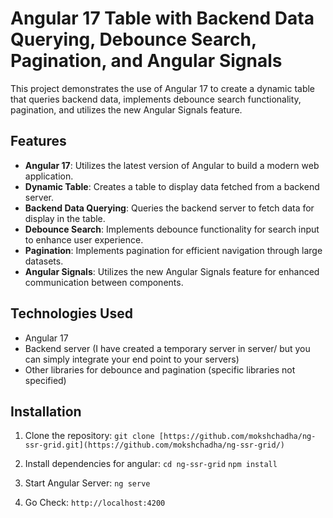 # Angular 17 Table with Backend Data Querying, Debounce Search, Pagination, and Angular Signals

This project demonstrates the use of Angular 17 to create a dynamic table that queries backend data, implements debounce search functionality, pagination, and utilizes the new Angular Signals feature.

## Features

- **Angular 17**: Utilizes the latest version of Angular to build a modern web application.
- **Dynamic Table**: Creates a table to display data fetched from a backend server.
- **Backend Data Querying**: Queries the backend server to fetch data for display in the table.
- **Debounce Search**: Implements debounce functionality for search input to enhance user experience.
- **Pagination**: Implements pagination for efficient navigation through large datasets.
- **Angular Signals**: Utilizes the new Angular Signals feature for enhanced communication between components.

## Technologies Used

- Angular 17
- Backend server (I have created a temporary server in server/ but you can simply integrate your end point to your servers)
- Other libraries for debounce and pagination (specific libraries not specified)

## Installation

1. Clone the repository:
  `git clone [https://github.com/mokshchadha/ng-ssr-grid.git](https://github.com/mokshchadha/ng-ssr-grid/)`

2. Install dependencies for angular:
   `cd ng-ssr-grid`
   `npm install`

3. Start Angular Server:
   `ng serve`

4. Go Check:
   `http://localhost:4200`







